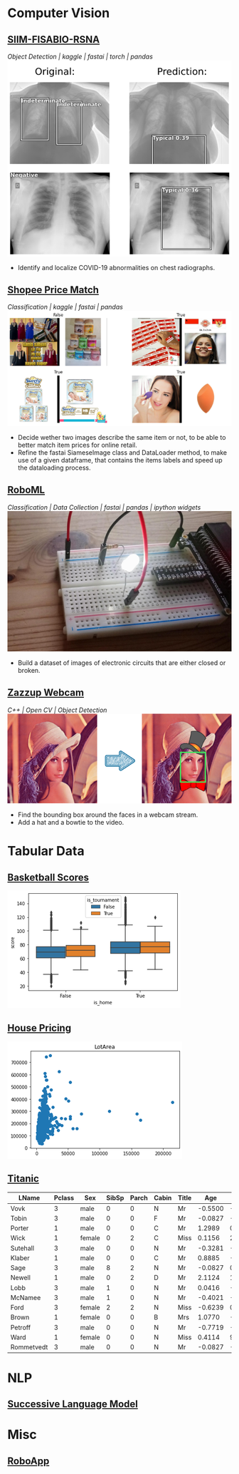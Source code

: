 # Computer Vision

## [SIIM-FISABIO-RSNA](https://github.com/Ben-Karr/SIIM-FISABIO-RSNA)
_Object Detection | kaggle | fastai | torch | pandas_
[![SIIM example](assets/SIIM_example.png)](https://github.com/Ben-Karr/SIIM-FISABIO-RSNA)
* Identify and localize COVID-19 abnormalities on chest radiographs.

## [Shopee Price Match](https://github.com/Ben-Karr/Shopee-PriceMatch)
_Classification | kaggle | fastai | pandas_
[![Shopee example](assets/shopee_example.png)](https://github.com/Ben-Karr/Shopee-PriceMatch)
* Decide wether two images describe the same item or not, to be able to better match item prices for online retail.
* Refine the fastai SiameseImage class and DataLoader method, to make use of a given dataframe, that contains the items labels and speed up the dataloading process.

## [RoboML](https://github.com/Ben-Karr/RoboML)
_Classification | Data Collection | fastai | pandas | ipython widgets_
[![RoboML](assets/RoboML_example.JPG)](https://github.com/Ben-Karr/RoboML)
* Build a dataset of images of electronic circuits that are either closed or broken.

## [Zazzup Webcam](https://github.com/Ben-Karr/zazzup-webcam-opencv)
_C++ | Open CV | Object Detection_
[![zazzup example](assets/zazzup_example.png)](https://github.com/Ben-Karr/zazzup-webcam-opencv)
* Find the bounding box around the faces in a webcam stream.
* Add a hat and a bowtie to the video.

# Tabular Data

## [Basketball Scores](https://github.com/Ben-Karr/BasketballScores)
[![Basketball Scores example](assets/BasketballScores_example.png)](https://github.com/Ben-Karr/BasketballScores)

## [House Pricing](https://github.com/Ben-Karr/HousePricing)
[![House Pricing example](assets/HousePricing_example.png)](https://github.com/Ben-Karr/HousePricing)

## [Titanic](https://github.com/Ben-Karr/Titanic/)

|LName|Pclass|Sex|SibSp|Parch|Cabin|Title|Age|Fare|target|
|---|---|---|---|---|---|---|---|---|---|
|Vovk|3|male|0|0|N|Mr|-0.5500|-0.4892|0|
|Tobin|3|male|0|0|F|Mr|-0.0827|-0.4921|0|
|Porter|1|male|0|0|C|Mr|1.2989|0.3984|0|
|Wick|1|female|0|2|C|Miss|0.1156|2.6696|1|
|Sutehall|3|male|0|0|N|Mr|-0.3281|-0.5062|0|
|Klaber|1|male|0|0|C|Mr|0.8885|-0.1138|0|
|Sage|3|male|8|2|N|Mr|-0.0827|0.7515|0|
|Newell|1|male|0|2|D|Mr|2.1124|1.6314|0|
|Lobb|3|male|1|0|N|Mr|0.0416|-0.3241|0|
|McNamee|3|male|1|0|N|Mr|-0.4021|-0.3241|0|
|Ford|3|female|2|2|N|Miss|-0.6239|0.0437|0|
|Brown|1|female|0|0|B|Mrs|1.0770|-0.0902|1|
|Petroff|3|male|0|0|N|Mr|-0.7719|-0.4892|0|
|Ward|1|female|0|0|N|Miss|0.4114|9.6617|1|
|Rommetvedt|3|male|0|0|N|Mr|-0.0827|-0.4916|0|

# NLP

## [Successive Language Model]()

# Misc

## [RoboApp]()
